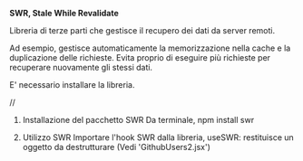 **SWR, Stale While Revalidate**

Libreria di terze parti che gestisce il recupero dei dati da server remoti.

Ad esempio, gestisce automaticamente la memorizzazione nella cache e la duplicazione delle richieste.
Evita proprio di eseguire più richieste per recuperare nuovamente gli stessi dati.

E' necessario installare la libreria.

//

1. Installazione del pacchetto SWR 
Da terminale, npm install swr

2. Utilizzo SWR
Importare l'hook SWR dalla libreria, useSWR:
restituisce un oggetto da destrutturare
(Vedi 'GithubUsers2.jsx')